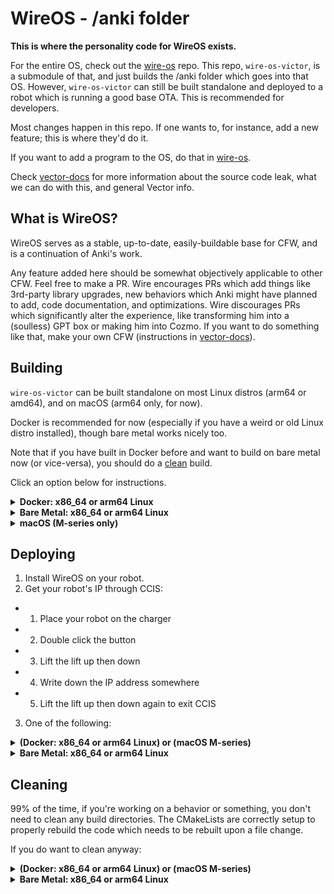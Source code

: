 # WireOS - /anki folder

**This is where the personality code for WireOS exists.**

For the entire OS, check out the [wire-os](https://github.com/os-vector/wire-os) repo. This repo, `wire-os-victor`, is a submodule of that, and just builds the /anki folder which goes into that OS. However, `wire-os-victor` can still be built standalone and deployed to a robot which is running a good base OTA. This is recommended for developers.

Most changes happen in this repo. If one wants to, for instance, add a new feature; this is where they'd do it.

If you want to add a program to the OS, do that in [wire-os](https://github.com/os-vector/wire-os).

Check [vector-docs](https://os-vector.github.io/vector-docs) for more information about the source code leak, what we can do with this, and general Vector info.

## What is WireOS?

WireOS serves as a stable, up-to-date, easily-buildable base for CFW, and is a continuation of Anki's work.

Any feature added here should be somewhat objectively applicable to other CFW. Feel free to make a PR. Wire encourages PRs which add things like 3rd-party library upgrades, new behaviors which Anki might have planned to add, code documentation, and optimizations. Wire discourages PRs which significantly alter the experience, like transforming him into a (soulless) GPT box or making him into Cozmo. If you want to do something like that, make your own CFW (instructions in [vector-docs](https://os-vector.github.io/vector-docs)).

## Building

`wire-os-victor` can be built standalone on most Linux distros (arm64 or amd64), and on macOS (arm64 only, for now).

Docker is recommended for now (especially if you have a weird or old Linux distro installed), though bare metal works nicely too.

Note that if you have built in Docker before and want to build on bare metal now (or vice-versa), you should do a [clean](#cleaning) build.

Click an option below for instructions.

<details>
<summary><strong>Docker: x86_64 or arm64 Linux</strong></summary>
<br />

- Prerequisites: Make sure you have `docker` and `git` installed.

1. Clone the repo and `cd` into it:

```
cd ~
git clone --recurse-submodules https://github.com/os-vector/wire-os-victor
cd wire-os-victor
```

2. Make sure you can run Docker as a normal user. This will probably involve:

```
sudo groupadd docker
sudo gpasswd -a $USER docker
newgrp docker
sudo chown root:docker /var/run/docker.sock
sudo chmod 660 /var/run/docker.sock
```

3. Run the build script:
```
cd ~/wire-os-victor
./build/build-v.sh
```

</details>

<details>
<summary><strong>Bare Metal: x86_64 or arm64 Linux</strong></summary>
<br \>

- Prerequisites:
  - glibc 2.27 or above - this means anything Ubuntu 18.04 and newer will work.
  - The following packages need to be installed: `git wget curl openssl ninja g++ gcc pkg-config ccache`
```
# Arch Linux:
sudo pacman -S git wget curl openssl ninja gcc pkgconf ccache
# Ubuntu/Debian:
sudo apt-get update && sudo apt-get install -y git wget curl openssl ninja-build gcc g++ pkg-config ccache
# Fedora
sudo dnf install -y git wget curl openssl ninja-build gcc gcc-c++ pkgconf-pkg-config ccache
```

1. Clone the repo and `cd` into it:

```
cd ~
git clone --recurse-submodules https://github.com/os-vector/wire-os-victor
cd wire-os-victor
```

2. Source `setenv.sh`:
```
source setenv.sh
```

3. (OPTIONAL) Run this so you don't have to perform step 2 every time:
```
echo "source \"$(pwd)/setenv.sh\"" >> $HOME/.bashrc
```

4. Build:
```
vbuild
```

</details>

<details>

<summary><strong>macOS (M-series only)</strong></summary>
<br />

- Prereqs: Make sure you have [brew](https://brew.sh/) installed.
  -  Then: `brew install ccache wget upx ninja`

1. Clone the repo and cd into it:

```
cd ~
git clone --recurse-submodules https://github.com/os-vector/wire-os-victor
cd victor
```

2. Run the build script:
```
cd ~/wire-os-victor
./build/build-v.sh
```

</details>

## Deploying

1. Install WireOS on your robot.
2. Get your robot's IP through CCIS:
  - 1. Place your robot on the charger
  - 2. Double click the button
  - 3. Lift the lift up then down
  - 4. Write down the IP address somewhere
  - 5. Lift the lift up then down again to exit CCIS
3. One of the following:

<details>
<summary><strong>(Docker: x86_64 or arm64 Linux) or (macOS M-series)</strong></summary>
<br \>

# macOS BUILDING IS NOT WORKING AT THE MOMENT. THIS WILL BE FIXED SOON.

- Run:

```
./build/deploy-v.sh
```
</details>

<details>
<summary><strong>Bare Metal: x86_64 or arm64 Linux</strong></summary>
<br \>

- Run:

```
vdeploy
```
</details>

## Cleaning

99% of the time, if you're working on a behavior or something, you don't need to clean any build directories. The CMakeLists are correctly setup to properly rebuild the code which needs to be rebuilt upon a file change.

If you do want to clean anyway:

<details>
<summary><strong>(Docker: x86_64 or arm64 Linux) or (macOS M-series)</strong></summary>
<br \>

- Run:

```
./build/clean.sh
```
</details>

<details>
<summary><strong>Bare Metal: x86_64 or arm64 Linux</strong></summary>
<br \>

- Run:

```
vclean
```
</details>
